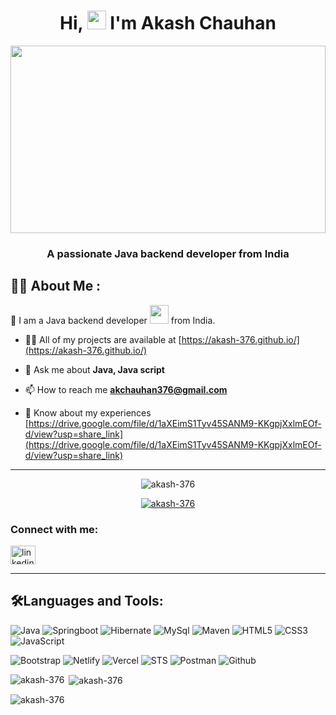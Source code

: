 <h1 align="center">Hi, <span><img src="https://media.giphy.com/media/hvRJCLFzcasrR4ia7z/giphy.gif" width="30px"/>
</span> I'm Akash Chauhan</h1>


<div style="margin=auto; width =100%">
<div align="center">
  <img src="https://developers.giphy.com/branch/master/static/api-512d36c09662682717108a38bbb5c57d.gif" width="100%" height="300"/>
</div>
  <h3 align="center">A passionate Java backend developer from India</h3>


## :man_technologist: About Me :
🌱 I am a Java backend developer <img src="https://media.giphy.com/media/WUlplcMpOCEmTGBtBW/giphy.gif" width="30"> from India.

- 👨‍💻 All of my projects are available at [https://akash-376.github.io/](https://akash-376.github.io/)

- 💬 Ask me about **Java, Java script**

- 📫 How to reach me **akchauhan376@gmail.com**

- 📄 Know about my experiences [https://drive.google.com/file/d/1aXEimS1Tyv45SANM9-KKgpjXxlmEOf-d/view?usp=share_link](https://drive.google.com/file/d/1aXEimS1Tyv45SANM9-KKgpjXxlmEOf-d/view?usp=share_link)

---

<p align="center"> <img src="https://komarev.com/ghpvc/?username=akash-376&label=Profile%20views&color=0e75b6&style=flat" alt="akash-376" /> </p>

<p align="center"> <a href="https://github.com/ryo-ma/github-profile-trophy"><img src="https://github-profile-trophy.vercel.app/?username=akash-376" alt="akash-376" /></a> </p>

<h3 align="left">Connect with me:</h3>
<p align="left">
<a href="https://linkedin.com/in/linkedin.com/in/akash-chauhan-03b105243" target="blank"><img align="center" src="https://raw.githubusercontent.com/rahuldkjain/github-profile-readme-generator/master/src/images/icons/Social/linked-in-alt.svg" alt="linkedin.com/in/akash-chauhan-03b105243" height="30" width="40" /></a>
</p>

---

## 🛠️Languages and Tools:
![Java](https://img.shields.io/badge/java-%23ED8B00.svg?style=for-the-badge&logo=Java&logoColor=white)
![Springboot](https://img.shields.io/badge/springboot-64b743?style=for-the-badge&logo=springboot&logoColor=white)
![Hibernate](https://img.shields.io/badge/hibernate-bcae79?style=for-the-badge&logo=hibernate&logoColor=white)
![MySql](https://img.shields.io/badge/MySql-00758f?style=for-the-badge&logo=MySql&logoColor=white)
![Maven](https://img.shields.io/badge/Tool-Maven-%23C71A36?style=for-the-badge&logo=apache-maven)
![HTML5](https://img.shields.io/badge/html5-%23E34F26.svg?style=for-the-badge&logo=html5&logoColor=white)
![CSS3](https://img.shields.io/badge/css3-%231572B6.svg?style=for-the-badge&logo=css3&logoColor=white)
![JavaScript](https://img.shields.io/badge/javascript-%23323330.svg?style=for-the-badge&logo=javascript&logoColor=%23F7DF1E)

![Bootstrap](https://img.shields.io/badge/Bootstrap-563D7C?style=for-the-badge&logo=bootstrap&logoColor=white)
![Netlify](https://img.shields.io/badge/netlify-%23000000.svg?style=for-the-badge&logo=netlify&logoColor=#00C7B7)
![Vercel](https://img.shields.io/badge/vercel-%23000000.svg?style=for-the-badge&logo=vercel&logoColor=white)
![STS](https://img.shields.io/badge/STS-58b531?style=for-the-badge&logo=spring&logoColor=white)
![Postman](https://img.shields.io/badge/Postman-f15a24?style=for-the-badge&logo=Postman&logoColor=white)
![Github](https://img.shields.io/badge/Github-000000?style=for-the-badge&logo=Github&logoColor=white)



<p><img align="left" src="https://github-readme-stats.vercel.app/api/top-langs?username=akash-376&show_icons=true&locale=en&layout=compact" alt="akash-376" /></p>

<p>&nbsp;<img align="center" src="https://github-readme-stats.vercel.app/api?username=akash-376&show_icons=true&locale=en" alt="akash-376" /></p>

<p><img align="center" src="https://github-readme-streak-stats.herokuapp.com/?user=akash-376&" alt="akash-376" /></p>
